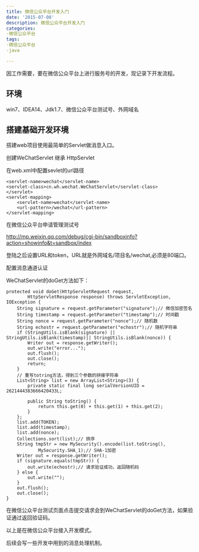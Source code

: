 ```yaml
---
title: 微信公众平台开发入门
date: '2015-07-08'
description: 微信公众平台开发入门
categories:
-微信公众平台
tags:
-微信公众平台
-java

---
```

因工作需要，要在微信公众平台上进行服务号的开发，现记录下开发流程。
## 环境 ##
win7、IDEA14、Jdk1.7、微信公众平台测试号、外网域名

## 搭建基础开发环境 ##

搭建web项目使用最简单的Servlet做消息入口。

创建WeChatServlet 继承 HttpServlet

在web.xml中配置sevlet的url路径

	<servlet-name>wechat</servlet-name>
    <servlet-class>cn.wh.wechat.WeChatServlet</servlet-class>
    </servlet>
    <servlet-mapping>
        <servlet-name>wechat</servlet-name>
        <url-pattern>/wechat</url-pattern>
    </servlet-mapping>

在微信公众平台申请管理测试号

http://mp.weixin.qq.com/debug/cgi-bin/sandboxinfo?action=showinfo&t=sandbox/index

登陆之后设置URL和token，URL就是外网域名/项目名/wechat,必须是80端口。

配置消息通道认证

WeChatServlet的doGet方法如下：

	protected void doGet(HttpServletRequest request,
			HttpServletResponse response) throws ServletException, IOException {
		String signature = request.getParameter("signature");// 微信加密签名
		String timestamp = request.getParameter("timestamp");// 时间戳
		String nonce = request.getParameter("nonce");// 随机数
		String echostr = request.getParameter("echostr");// 随机字符串
		if (StringUtils.isBlank(signature) || StringUtils.isBlank(timestamp)|| StringUtils.isBlank(nonce)) {
			Writer out = response.getWriter();
			out.write("error...");
			out.flush();
			out.close();
			return;
		}
		// 重写totring方法，得到三个参数的拼接字符串
		List<String> list = new ArrayList<String>(3) {
			private static final long serialVersionUID = 2621444383666420433L;

			public String toString() {
				return this.get(0) + this.get(1) + this.get(2);
			}
		};
		list.add(TOKEN);
		list.add(timestamp);
		list.add(nonce);
		Collections.sort(list);// 排序
		String tmpStr = new MySecurity().encode(list.toString(),
				MySecurity.SHA_1);// SHA-1加密
		Writer out = response.getWriter();
		if (signature.equals(tmpStr)) {
			out.write(echostr);// 请求验证成功，返回随机码
		} else {
			out.write("");
		}
		out.flush();
		out.close();
	}

在微信公众平台测试页面点击提交请求会到WeChatServlet的doGet方法，如果验证通过返回验证码。

以上是在微信公众平台接入开发模式。

后续会写一些开发中用到的消息处理机制。

